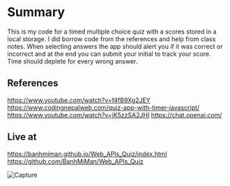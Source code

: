 # Summary

This is my code for a timed multiple choice quiz with a scores stored in a local storage.
I did borrow code from the references and help from class notes. When selecting answers the app should alert you if it was correct or incorrect and at the end you can submit your initial to track your score. Time should deplete for every wrong answer.

## References

https://www.youtube.com/watch?v=f4fB9Xg2JEY
https://www.codingnepalweb.com/quiz-app-with-timer-javascript/
https://www.youtube.com/watch?v=jK5zzSA2JHI
https://chat.openai.com/

## Live at

https://banhmiman.github.io/Web_APIs_Quiz/index.html
https://github.com/BanhMiMan/Web_APIs_Quiz


![Capture](https://github.com/BanhMiMan/Web_APIs_Quiz/assets/129315553/f13707bc-d88e-4264-b3c5-6b85173db5a5)

